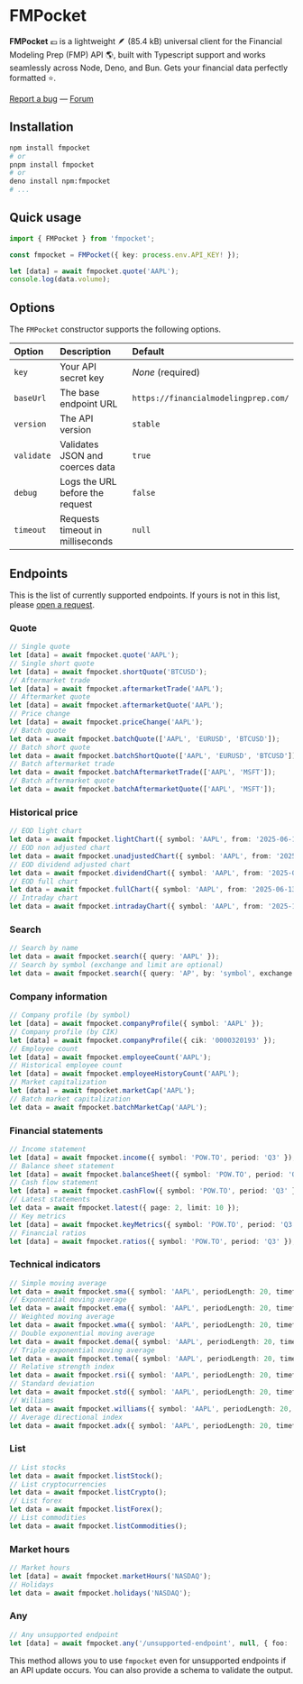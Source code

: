# FMPocket

**FMPocket** 💶 is a lightweight 🪶 (85.4 kB) universal client for the Financial Modeling Prep (FMP) API 🌎, built with Typescript support and works seamlessly across Node, Deno, and Bun. Gets your financial data perfectly formatted ⭐️.

[Report a bug](https://github.com/l0uisgrange/fmpocket/issues) — [Forum](https://github.com/l0uisgrange/fmpocket/discussions/categories/q-a)

## Installation

```sh
npm install fmpocket
# or
pnpm install fmpocket
# or
deno install npm:fmpocket
# ...
```

## Quick usage

```ts
import { FMPocket } from 'fmpocket';

const fmpocket = FMPocket({ key: process.env.API_KEY! });

let [data] = await fmpocket.quote('AAPL');
console.log(data.volume);
```

## Options

The `FMPocket` constructor supports the following options.

| Option     | Description                      | Default                              |
| :--------- | :------------------------------- | :----------------------------------- |
| `key`      | Your API secret key              | _None_ (required)                    |
| `baseUrl`  | The base endpoint URL            | `https://financialmodelingprep.com/` |
| `version`  | The API version                  | `stable`                             |
| `validate` | Validates JSON and coerces data  | `true`                               |
| `debug`    | Logs the URL before the request  | `false`                              |
| `timeout`  | Requests timeout in milliseconds | `null`                               |

## Endpoints

This is the list of currently supported endpoints. If yours is not in this list, please [open a request](https://github.com/l0uisgrange/fmpocket/issues).

### Quote

```ts
// Single quote
let [data] = await fmpocket.quote('AAPL');
// Single short quote
let [data] = await fmpocket.shortQuote('BTCUSD');
// Aftermarket trade
let [data] = await fmpocket.aftermarketTrade('AAPL');
// Aftermarket quote
let [data] = await fmpocket.aftermarketQuote('AAPL');
// Price change
let [data] = await fmpocket.priceChange('AAPL');
// Batch quote
let data = await fmpocket.batchQuote(['AAPL', 'EURUSD', 'BTCUSD']);
// Batch short quote
let data = await fmpocket.batchShortQuote(['AAPL', 'EURUSD', 'BTCUSD']);
// Batch aftermarket trade
let data = await fmpocket.batchAftermarketTrade(['AAPL', 'MSFT']);
// Batch aftermarket quote
let data = await fmpocket.batchAftermarketQuote(['AAPL', 'MSFT']);
```

### Historical price

```ts
// EOD light chart
let data = await fmpocket.lightChart({ symbol: 'AAPL', from: '2025-06-13', to: '2025-10-22' });
// EOD non adjusted chart
let data = await fmpocket.unadjustedChart({ symbol: 'AAPL', from: '2025-06-13', to: '2025-10-22' });
// EOD dividend adjusted chart
let data = await fmpocket.dividendChart({ symbol: 'AAPL', from: '2025-06-13', to: '2025-10-22' });
// EOD full chart
let data = await fmpocket.fullChart({ symbol: 'AAPL', from: '2025-06-13', to: '2025-10-22' });
// Intraday chart
let data = await fmpocket.intradayChart({ symbol: 'AAPL', from: '2025-10-10', to: '2025-10-22', interval: '1hour' });
```

### Search

```ts
// Search by name
let data = await fmpocket.search({ query: 'AAPL' });
// Search by symbol (exchange and limit are optional)
let data = await fmpocket.search({ query: 'AP', by: 'symbol', exchange: 'NASDAQ', limit: 10 });
```

### Company information

```ts
// Company profile (by symbol)
let [data] = await fmpocket.companyProfile({ symbol: 'AAPL' });
// Company profile (by CIK)
let [data] = await fmpocket.companyProfile({ cik: '0000320193' });
// Employee count
let [data] = await fmpocket.employeeCount('AAPL');
// Historical employee count
let [data] = await fmpocket.employeeHistoryCount('AAPL');
// Market capitalization
let [data] = await fmpocket.marketCap('AAPL');
// Batch market capitalization
let data = await fmpocket.batchMarketCap('AAPL');
```

### Financial statements

```ts
// Income statement
let [data] = await fmpocket.income({ symbol: 'POW.TO', period: 'Q3' });
// Balance sheet statement
let [data] = await fmpocket.balanceSheet({ symbol: 'POW.TO', period: 'Q3' });
// Cash flow statement
let [data] = await fmpocket.cashFlow({ symbol: 'POW.TO', period: 'Q3' });
// Latest statements
let data = await fmpocket.latest({ page: 2, limit: 10 });
// Key metrics
let [data] = await fmpocket.keyMetrics({ symbol: 'POW.TO', period: 'Q3' });
// Financial ratios
let [data] = await fmpocket.ratios({ symbol: 'POW.TO', period: 'Q3' });
```

### Technical indicators

```ts
// Simple moving average
let data = await fmpocket.sma({ symbol: 'AAPL', periodLength: 20, timeframe: '1min' });
// Exponential moving average
let data = await fmpocket.ema({ symbol: 'AAPL', periodLength: 20, timeframe: '1min' });
// Weighted moving average
let data = await fmpocket.wma({ symbol: 'AAPL', periodLength: 20, timeframe: '1min' });
// Double exponential moving average
let data = await fmpocket.dema({ symbol: 'AAPL', periodLength: 20, timeframe: '1min' });
// Triple exponential moving average
let data = await fmpocket.tema({ symbol: 'AAPL', periodLength: 20, timeframe: '1min' });
// Relative strength index
let data = await fmpocket.rsi({ symbol: 'AAPL', periodLength: 20, timeframe: '1min' });
// Standard deviation
let data = await fmpocket.std({ symbol: 'AAPL', periodLength: 20, timeframe: '1min' });
// Williams
let data = await fmpocket.williams({ symbol: 'AAPL', periodLength: 20, timeframe: '1min' });
// Average directional index
let data = await fmpocket.adx({ symbol: 'AAPL', periodLength: 20, timeframe: '1min' });
```

### List

```ts
// List stocks
let data = await fmpocket.listStock();
// List cryptocurrencies
let data = await fmpocket.listCrypto();
// List forex
let data = await fmpocket.listForex();
// List commodities
let data = await fmpocket.listCommodities();
```

### Market hours

```ts
// Market hours
let [data] = await fmpocket.marketHours('NASDAQ');
// Holidays
let data = await fmpocket.holidays('NASDAQ');
```

### Any

```ts
// Any unsupported endpoint
let [data] = await fmpocket.any('/unsupported-endpoint', null, { foo: 'bar' });
```

This method allows you to use `fmpocket` even for unsupported endpoints if an API update occurs. You can also provide a schema to validate the output.
